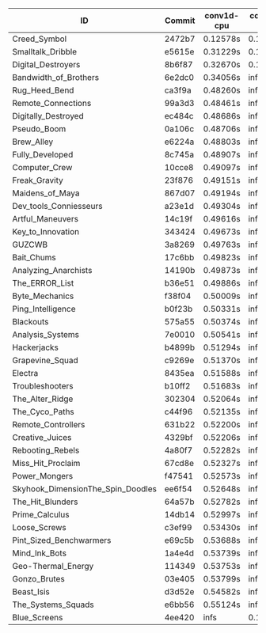 |ID|Commit|conv1d-cpu|conv1d-gpu|DWSPConv2D-gpu|gemm-gpu|avg|
|-|-|-|-|-|-|-|
|Creed_Symbol|2472b7|0.12578s|0.10829s|infs|1.84524s|infs|
|Smalltalk_Dribble|e5615e|0.31229s|0.12484s|infs|4.41741s|infs|
|Digital_Destroyers|8b6f87|0.32670s|0.13226s|infs|4.50048s|infs|
|Bandwidth_of_Brothers|6e2dc0|0.34056s|infs|infs|2.02406s|infs|
|Rug_Heed_Bend|ca3f9a|0.48260s|infs|infs|4.71747s|infs|
|Remote_Connections|99a3d3|0.48461s|infs|infs|4.63444s|infs|
|Digitally_Destroyed|ec484c|0.48686s|infs|infs|4.65360s|infs|
|Pseudo_Boom|0a106c|0.48706s|infs|infs|4.70313s|infs|
|Brew_Alley|e6224a|0.48803s|infs|infs|4.64438s|infs|
|Fully_Developed|8c745a|0.48907s|infs|infs|4.43372s|infs|
|Computer_Crew|10cce8|0.49097s|infs|infs|4.43132s|infs|
|Freak_Gravity|23f876|0.49151s|infs|infs|4.62321s|infs|
|Maidens_of_Maya|867d07|0.49194s|infs|infs|4.62565s|infs|
|Dev_tools_Conniesseurs|a23e1d|0.49304s|infs|infs|4.51329s|infs|
|Artful_Maneuvers|14c19f|0.49616s|infs|infs|4.65444s|infs|
|Key_to_Innovation|343424|0.49673s|infs|infs|4.50688s|infs|
|GUZCWB|3a8269|0.49763s|infs|infs|4.44019s|infs|
|Bait_Chums|17c6bb|0.49823s|infs|infs|4.66425s|infs|
|Analyzing_Anarchists|14190b|0.49873s|infs|infs|4.59862s|infs|
|The_ERROR_List|b36e51|0.49886s|infs|infs|4.44095s|infs|
|Byte_Mechanics|f38f04|0.50009s|infs|infs|4.56077s|infs|
|Ping_Intelligence|b0f23b|0.50331s|infs|infs|4.46934s|infs|
|Blackouts|575a55|0.50374s|infs|infs|4.59990s|infs|
|Analysis_Systems|7e0010|0.50541s|infs|infs|4.46856s|infs|
|Hackerjacks|b4899b|0.51294s|infs|infs|4.66041s|infs|
|Grapevine_Squad|c9269e|0.51370s|infs|infs|4.60879s|infs|
|Electra|8435ea|0.51588s|infs|infs|4.49989s|infs|
|Troubleshooters|b10ff2|0.51683s|infs|infs|4.42067s|infs|
|The_Alter_Ridge|302304|0.52064s|infs|infs|4.42600s|infs|
|The_Cyco_Paths|c44f96|0.52135s|infs|infs|4.43337s|infs|
|Remote_Controllers|631b22|0.52200s|infs|infs|4.51036s|infs|
|Creative_Juices|4329bf|0.52206s|infs|infs|4.43822s|infs|
|Rebooting_Rebels|4a80f7|0.52282s|infs|infs|4.67234s|infs|
|Miss_Hit_Proclaim|67cd8e|0.52327s|infs|infs|4.40919s|infs|
|Power_Mongers|f47541|0.52573s|infs|infs|4.40771s|infs|
|Skyhook_DimensionThe_Spin_Doodles|ee6f54|0.52648s|infs|infs|4.53775s|infs|
|The_Hit_Blunders|64a57b|0.52782s|infs|infs|4.62116s|infs|
|Prime_Calculus|14db14|0.52997s|infs|infs|4.48090s|infs|
|Loose_Screws|c3ef99|0.53430s|infs|infs|4.45591s|infs|
|Pint_Sized_Benchwarmers|e69c5b|0.53688s|infs|infs|4.44881s|infs|
|Mind_Ink_Bots|1a4e4d|0.53739s|infs|infs|4.40849s|infs|
|Geo-Thermal_Energy|114349|0.53753s|infs|infs|4.65372s|infs|
|Gonzo_Brutes|03e405|0.53799s|infs|infs|4.44947s|infs|
|Beast_Isis|d3d52e|0.54582s|infs|infs|4.62890s|infs|
|The_Systems_Squads|e6bb56|0.55124s|infs|infs|4.56555s|infs|
|Blue_Screens|4ee420|infs|0.13372s|infs|4.43182s|infs|
